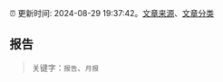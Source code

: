 :alarm_clock: 更新时间: 2024-08-29 19:37:42。[文章来源](/README.md)、[文章分类](/TAGS.md)

## 报告


> 关键字：`报告`、`月报`



